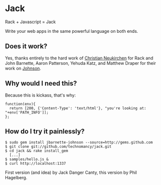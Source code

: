 # Jack

Rack + Javascript = Jack

Write your web apps in the same powerful language on both ends.

## Does it work?

Yes, thanks entirely to the hard work of [Christian Neukirchen](http://chneukirchen.org/) for Rack and John Barnette, Aaron
Patterson, Yehuda Katz, and Matthew Draper for their work on [Johnson](http://github.com/jbarnette/johnson).

## Why would I need this?

Because this is kickass, that's why:

    function(env){
      return [200, {'Content-Type': 'text/html'}, "you're looking at: "+env['PATH_INFO']];
    };

## How do I try it painlessly?

    $ sudo gem install jbarnette-johnson --source=http://gems.github.com
    $ git clone git://github.com/technomancy/jack.git
    $ cd jack && rake install_gem
      [...]
    $ samples/hello.js &
    $ curl http://localhost:1337

First version (and idea) by Jack Danger Canty, this version by Phil Hagelberg.
